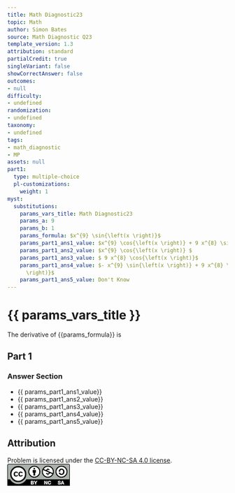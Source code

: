 ```yaml
---
title: Math Diagnostic23
topic: Math
author: Simon Bates
source: Math Diagnostic Q23
template_version: 1.3
attribution: standard
partialCredit: true
singleVariant: false
showCorrectAnswer: false
outcomes:
- null
difficulty:
- undefined
randomization:
- undefined
taxonomy:
- undefined
tags:
- math_diagnostic
- MP
assets: null
part1:
  type: multiple-choice
  pl-customizations:
    weight: 1
myst:
  substitutions:
    params_vars_title: Math Diagnostic23
    params_a: 9
    params_b: 1
    params_formula: $x^{9} \sin{\left(x \right)}$
    params_part1_ans1_value: $x^{9} \cos{\left(x \right)} + 9 x^{8} \sin{\left(x \right)}$
    params_part1_ans2_value: $x^{9} \cos{\left(x \right)} $
    params_part1_ans3_value: $ 9 x^{8} \cos{\left(x \right)}$
    params_part1_ans4_value: $- x^{9} \sin{\left(x \right)} + 9 x^{8} \cos{\left(x
      \right)}$
    params_part1_ans5_value: Don't Know
---
```

# {{ params_vars_title }}
The derivative of {{params_formula}} is

## Part 1

### Answer Section

- {{ params_part1_ans1_value}}
- {{ params_part1_ans2_value}}
- {{ params_part1_ans3_value}}
- {{ params_part1_ans4_value}}
- {{ params_part1_ans5_value}}

## Attribution

Problem is licensed under the [CC-BY-NC-SA 4.0 license](https://creativecommons.org/licenses/by-nc-sa/4.0/).<br> ![The Creative Commons 4.0 license requiring attribution-BY, non-commercial-NC, and share-alike-SA license.](https://raw.githubusercontent.com/firasm/bits/master/by-nc-sa.png)